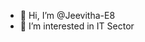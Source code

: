 - 👋 Hi, I’m @Jeevitha-E8
- 👀 I’m interested in IT Sector
<!-- - 🌱 I’m currently learning Angular -->
<!-- - 💞️ I’m looking to collaborate on  -->
<!-- - 📫 How to reach me  -->

<!---
Jeevitha-E8/Jeevitha-E8 is a ✨ special ✨ repository because its `README.md` (this file) appears on your GitHub profile.
You can click the Preview link to take a look at your changes.
--->
